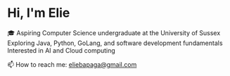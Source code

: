 # Hi, I'm Elie 

🎓 Aspiring Computer Science undergraduate at the University of Sussex 
 Exploring Java, Python, GoLang, and software development fundamentals   
 Interested in AI and Cloud computing

📫 How to reach me: eliebapaga@gmail.com
